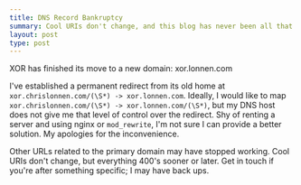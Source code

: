 ```yaml
---
title: DNS Record Bankruptcy
summary: Cool URIs don't change, and this blog has never been all that cool.
layout: post
type: post
---
```


XOR has finished its move to a new domain: xor.lonnen.com

I've established a permanent redirect from its old home at `xor.chrislonnen.com/(\S*) -> xor.lonnen.com`. Ideally, I would like to map `xor.chrislonnen.com/(\S*) -> xor.lonnen.com/(\S*)`, but my DNS host does not give me that level of control over the redirect. Shy of renting a server and using nginx or `mod_rewrite`, I'm not sure I can provide a better solution. My apologies for the inconvenience.

Other URLs related to the primary domain may have stopped working. Cool URIs don't change, but everything 400's sooner or later. Get in touch if you're after something specific; I may have back ups.
